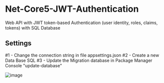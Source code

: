 # Net-Core5-JWT-Authentication
Web API with JWT token-based Authentication  (user identity, roles, claims, tokens) with SQL Database

## Settings
#1 - Change the connection string in file appsettings.json
#2 - Create a new Data Base SQL 
#3 - Update the Migration database in Package Manager Console "update-database"

![image](https://user-images.githubusercontent.com/44065280/168399099-09c0714b-d9df-4704-8cbb-480d9040f6b5.png)

